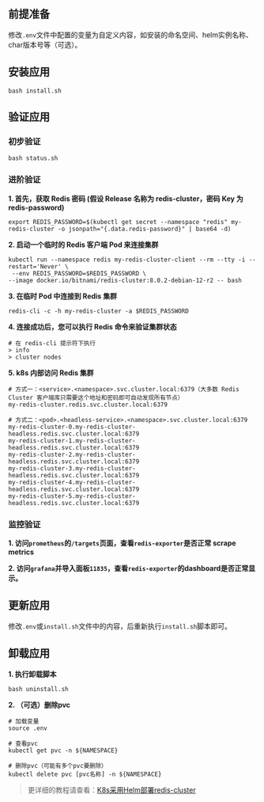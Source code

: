 前提准备
---

修改`.env`文件中配置的变量为自定义内容，如安装的命名空间、helm实例名称、char版本号等（可选）。

安装应用
---

```shell
bash install.sh
```

验证应用
---

### 初步验证

```shell
bash status.sh
```

### 进阶验证

**1. 首先，获取 Redis 密码 (假设 Release 名称为 redis-cluster，密码 Key 为 redis-password)**

```shell
export REDIS_PASSWORD=$(kubectl get secret --namespace "redis" my-redis-cluster -o jsonpath="{.data.redis-password}" | base64 -d)
```
   
**2. 启动一个临时的 Redis 客户端 Pod 来连接集群**

```shell
kubectl run --namespace redis my-redis-cluster-client --rm --tty -i --restart='Never' \
 --env REDIS_PASSWORD=$REDIS_PASSWORD \
--image docker.io/bitnami/redis-cluster:8.0.2-debian-12-r2 -- bash
```
   
**3. 在临时 Pod 中连接到 Redis 集群**

```shell
redis-cli -c -h my-redis-cluster -a $REDIS_PASSWORD
```

**4. 连接成功后，您可以执行 Redis 命令来验证集群状态**

```shell
# 在 redis-cli 提示符下执行
> info
> cluster nodes
```
   
**5. k8s 内部访问 Redis 集群**

```shell
# 方式一：<service>.<namespace>.svc.cluster.local:6379（大多数 Redis Cluster 客户端库只需要这个地址和密码即可自动发现所有节点）
my-redis-cluster.redis.svc.cluster.local:6379

# 方式二：<pod>.<headless-service>.<namespace>.svc.cluster.local:6379
my-redis-cluster-0.my-redis-cluster-headless.redis.svc.cluster.local:6379
my-redis-cluster-1.my-redis-cluster-headless.redis.svc.cluster.local:6379
my-redis-cluster-2.my-redis-cluster-headless.redis.svc.cluster.local:6379
my-redis-cluster-3.my-redis-cluster-headless.redis.svc.cluster.local:6379
my-redis-cluster-4.my-redis-cluster-headless.redis.svc.cluster.local:6379
my-redis-cluster-5.my-redis-cluster-headless.redis.svc.cluster.local:6379
```

### 监控验证

**1. 访问`prometheus`的`/targets`页面，查看`redis-exporter`是否正常 scrape metrics**

**2. 访问`grafana`并导入面板`11835`，查看`redis-exporter`的dashboard是否正常显示。**
    

更新应用
---

修改`.env`或`install.sh`文件中的内容，后重新执行`install.sh`脚本即可。

卸载应用
---

**1. 执行卸载脚本**

```shell
bash uninstall.sh
```

**2. （可选）删除pvc**

```shell
# 加载变量
source .env

# 查看pvc
kubectl get pvc -n ${NAMESPACE}

# 删除pvc（可能有多个pvc要删除）
kubectl delete pvc [pvc名称] -n ${NAMESPACE}
```

> 更详细的教程请查看：[K8s采用Helm部署redis-cluster](https://lbs.wiki/pages/2a489a94/)
